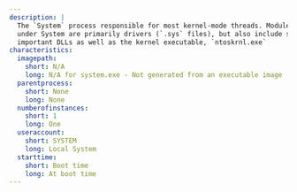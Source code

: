 ```yaml
---
description: |
  The `System` process responsible for most kernel-mode threads. Modules run
  under System are primarily drivers (`.sys` files), but also include several
  important DLLs as well as the kernel executable, `ntoskrnl.exe`
characteristics:
  imagepath:
    short: N/A
    long: N/A for system.exe - Not generated from an executable image
  parentprocess:
    short: None
    long: None
  numberofinstances:
    short: 1
    long: One
  useraccount:
    short: SYSTEM
    long: Local System
  starttime:
    short: Boot time
    long: At boot time
---
```

